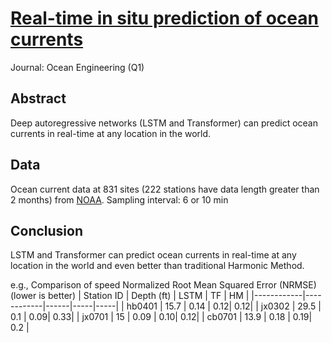 # [Real-time in situ prediction of ocean currents](https://www.sciencedirect.com/science/article/pii/S0029801821003577?casa_token=W8PS9HVc1ZMAAAAA:PSJHaH57KWsIH7I1SgviTY2GxkwWTJvG48dnXptP4qFaz8jtxwoDCYMC9AwoaYb-Lf5Dv9mkAQh7)

Journal: Ocean Engineering (Q1)

## Abstract
Deep autoregressive networks (LSTM and Transformer) can predict ocean currents in real-time at any location in the world.

## Data 
Ocean current data at 831 sites (222 stations have data length greater than 2 months) from [NOAA](https://tidesandcurrents.noaa.gov/cdata/StationList?type=Current+Data&filter=historic). Sampling interval: 6 or 10 min

## Conclusion
LSTM and Transformer can predict ocean currents in real-time at any location in the world and even better than traditional Harmonic Method.

e.g., Comparison of speed Normalized Root Mean Squared Error (NRMSE) (lower is better)
| Station ID | Depth (ft) | LSTM | TF  | HM  |
|------------|------------|------|-----|-----|
| hb0401     | 15.7       | 0.14 | 0.12| 0.12|
| jx0302     | 29.5       | 0.1  | 0.09| 0.33|
| jx0701     | 15         | 0.09 | 0.10| 0.12|
| cb0701     | 13.9       | 0.18 | 0.19| 0.2 |
